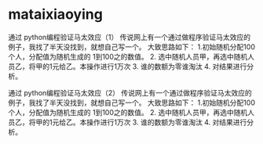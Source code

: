 # mataixiaoying
通过 python编程验证马太效应（1）
 传说网上有一个通过做程序验证马太效应的例子，我找了半天没找到，就想自己写一个。
 大致思路如下：
 1.初始随机分配100个人，分配值为随机生成的 1到100之的数值。
 2. 选中随机人员甲，再选中随机人员乙，将甲的1元给乙。本操作进行1万次
 3. 谁的数额为零谁淘汰
 4. 对结果进行分析。

通过 python编程验证马太效应（2）
传说网上有一个通过做程序验证马太效应的例子，我找了半天没找到，就想自己写一个。
 大致思路如下：
 1.初始随机分配100个人，分配值为随机生成的 1到100之的数值。
 2. 选中随机人员甲，再选中随机人员乙，将甲的1元给乙。本操作进行1万次
 3. 谁的数额为零谁淘汰
 4. 对结果进行分析。
